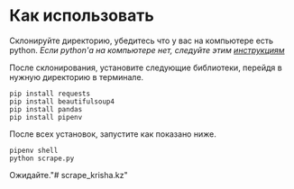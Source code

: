 # Как использовать

Склонируйте директорию, убедитесь что у вас на компьютере есть python.
_Если python'а на компьютере нет, следуйте этим [инструкциям](https://www.python.org/downloads/)_

После склонирования, установите следующие библиотеки, перейдя в нужную директорию в терминале.

```
pip install requests
pip install beautifulsoup4
pip install pandas
pip install pipenv
```

После всех установок, запустите как показано ниже.

```
pipenv shell
python scrape.py
```

Ожидайте."# scrape_krisha.kz"
